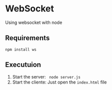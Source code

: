 # WebSocket

Using websocket with node

## Requirements

```npm install ws```

## Executuion

1. Start the server: ``` node server.js```
2. Start the cliente: Just open the `index.html` file
